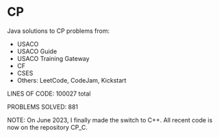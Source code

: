 # CP
Java solutions to CP problems from:
* USACO
* USACO Guide
* USACO Training Gateway
* CF
* CSES
* Others: LeetCode, CodeJam, Kickstart

LINES OF CODE: 100027 total

PROBLEMS SOLVED: 881

NOTE: On June 2023, I finally made the switch to C++. All recent code is now on the repository CP_C.
